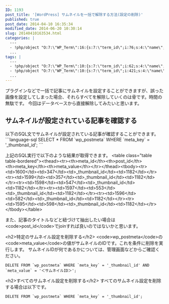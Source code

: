```yaml
---
ID: 1193
post_title: '[WordPress] サムネイルを一括で解除する方法(設定の削除)'
published: true
post_date: 2014-04-10 16:35:34
modified_date: 2014-06-20 10:30:14
slug: 20140410163534.html
categories: |
  ---
  - !php/object "O:7:\"WP_Term\":16:{s:7:\"term_id\";i:76;s:4:\"name\";s:9:\"WordPress\";s:4:\"slug\";s:9:\"wordpress\";s:10:\"term_group\";i:0;s:16:\"term_taxonomy_id\";i:78;s:8:\"taxonomy\";s:8:\"category\";s:11:\"description\";s:0:\"\";s:6:\"parent\";i:0;s:5:\"count\";i:37;s:6:\"filter\";s:3:\"raw\";s:6:\"cat_ID\";i:76;s:14:\"category_count\";i:37;s:20:\"category_description\";s:0:\"\";s:8:\"cat_name\";s:9:\"WordPress\";s:17:\"category_nicename\";s:9:\"wordpress\";s:15:\"category_parent\";i:0;}"
  ...
tags: |
  ---
  - !php/object "O:7:\"WP_Term\":10:{s:7:\"term_id\";i:62;s:4:\"name\";s:5:\"MySQL\";s:4:\"slug\";s:5:\"mysql\";s:10:\"term_group\";i:0;s:16:\"term_taxonomy_id\";i:63;s:8:\"taxonomy\";s:8:\"post_tag\";s:11:\"description\";s:0:\"\";s:6:\"parent\";i:0;s:5:\"count\";i:19;s:6:\"filter\";s:3:\"raw\";}"
  - !php/object "O:7:\"WP_Term\":10:{s:7:\"term_id\";i:421;s:4:\"name\";s:9:\"WordPress\";s:4:\"slug\";s:9:\"wordpress\";s:10:\"term_group\";i:0;s:16:\"term_taxonomy_id\";i:79;s:8:\"taxonomy\";s:8:\"post_tag\";s:11:\"description\";s:0:\"\";s:6:\"parent\";i:0;s:5:\"count\";i:36;s:6:\"filter\";s:3:\"raw\";}"
  ...
---
```

プラグインなどで一括で記事にサムネイルを設定することができますが、誤った画像を設定してしまった場合、それらすべてを解除していくのは骨です。時間の無駄です。
今回はデータベースから直接解除してみたいと思います。
<!--more-->
<h2>サムネイルが設定されている記事を確認する</h2>
以下のSQL文でサムネイルが設定されている記事が確認することができます。
```language-sql
SELECT * FROM `wp_postmeta` WHERE `meta_key` = '_thumbnail_id';
```

上記のSQL実行で以下のような結果が取得できます。
&lt;table class=&quot;table table-bordered&quot;&gt;&lt;thead&gt;&lt;tr&gt;&lt;th&gt;meta_id&lt;/th&gt;&lt;th&gt;post_id&lt;/th&gt;&lt;th&gt;meta_key&lt;/th&gt;&lt;th&gt;meta_value&lt;/th&gt;&lt;/tr&gt;&lt;/thead&gt;&lt;tbody&gt;&lt;tr&gt;&lt;td&gt;1600&lt;/td&gt;&lt;td&gt;347&lt;/td&gt;&lt;td&gt;_thumbnail_id&lt;/td&gt;&lt;td&gt;1182&lt;/td&gt;&lt;/tr&gt;&lt;tr&gt;&lt;td&gt;1599&lt;/td&gt;&lt;td&gt;357&lt;/td&gt;&lt;td&gt;_thumbnail_id&lt;/td&gt;&lt;td&gt;1182&lt;/td&gt;&lt;/tr&gt;&lt;tr&gt;&lt;td&gt;1598&lt;/td&gt;&lt;td&gt;547&lt;/td&gt;&lt;td&gt;_thumbnail_id&lt;/td&gt;&lt;td&gt;1182&lt;/td&gt;&lt;/tr&gt;&lt;tr&gt;&lt;td&gt;1597&lt;/td&gt;&lt;td&gt;553&lt;/td&gt;&lt;td&gt;_thumbnail_id&lt;/td&gt;&lt;td&gt;1182&lt;/td&gt;&lt;/tr&gt;&lt;tr&gt;&lt;td&gt;1596&lt;/td&gt;&lt;td&gt;582&lt;/td&gt;&lt;td&gt;_thumbnail_id&lt;/td&gt;&lt;td&gt;1182&lt;/td&gt;&lt;/tr&gt;&lt;tr&gt;&lt;td&gt;1595&lt;/td&gt;&lt;td&gt;598&lt;/td&gt;&lt;td&gt;_thumbnail_id&lt;/td&gt;&lt;td&gt;1182&lt;/td&gt;&lt;/tr&gt;&lt;/tbody&gt;&lt;/table&gt;

また、記事のタイトルなどと紐づけて抽出したい場合は&lt;code&gt;post_id&lt;/code&gt;でjoinすれば良いのではないかと思います。

&lt;h2&gt;特定のサムネイル設定を削除する&lt;/h2&gt; 
&lt;code&gt;wp_postmeta&lt;/code&gt;の&lt;code&gt;meta_value&lt;/code&gt;の値がサムネイルのIDです。これを条件に削除を実行します。
サムネイルIDが何であるかについては、管理画面などからご確認ください。
```language-sql
DELETE FROM `wp_postmeta` WHERE `meta_key` = '_thumbnail_id' AND `meta_value` = '＜サムネイルID＞';
```

&lt;h2&gt;すべてのサムネイル設定を削除する&lt;/h2&gt; 
すべてのサムネイル設定を削除する場合は以下です。
```language-sql
DELETE FROM `wp_postmeta` WHERE `meta_key` = '_thumbnail_id';
```